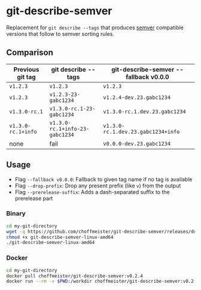 # git-describe-semver

Replacement for `git describe --tags` that produces [semver](https://semver.org/) compatible versions that follow to semver sorting rules.

## Comparison

Previous git tag | git describe --tags | git-describe-semver --fallback v0.0.0
--- | --- | ---
`v1.2.3` | `v1.2.3` | `v1.2.3`
`v1.2.3` | `v1.2.3-23-gabc1234` | `v1.2.4-dev.23.gabc1234`
`v1.3.0-rc.1` | `v1.3.0-rc.1-23-gabc1234` | `v1.3.0-rc.1.dev.23.gabc1234`
`v1.3.0-rc.1+info` | `v1.3.0-rc.1+info-23-gabc1234` | `v1.3.0-rc.1.dev.23.gabc1234+info`
none | fail | `v0.0.0-dev.23.gabc1234`

## Usage

* Flag `--fallback v0.0.0`: Fallback to given tag name if no tag is available
* Flag `--drop-prefix`: Drop any present prefix (like `v`) from the output
* Flag `--prerelease-suffix`: Adds a dash-separated suffix to the prerelease part

### Binary

```bash
cd my-git-directory
wget -q https://github.com/choffmeister/git-describe-semver/releases/download/v0.2.4/git-describe-semver-linux-amd64
chmod +x git-describe-semver-linux-amd64
./git-describe-semver-linux-amd64
```

### Docker

```bash
cd my-git-directory
docker pull choffmeister/git-describe-semver:v0.2.4
docker run --rm -v $PWD:/workdir choffmeister/git-describe-semver:v0.2.4
```
